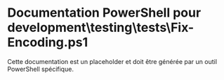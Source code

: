 # Documentation PowerShell pour development\testing\tests\Fix-Encoding.ps1

Cette documentation est un placeholder et doit être générée par un outil PowerShell spécifique.
